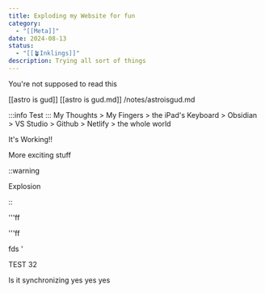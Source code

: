 ```yaml
---
title: Exploding my Website for fun
category:
  - "[[Meta]]"
date: 2024-08-13
status:
  - "[[🪴Inklings]]"
description: Trying all sort of things
---
```

You're not supposed to read this

[[astro is gud]]
[[astro is gud.md]]
/notes/astroisgud.md


:::info
Test
:::
My Thoughts > My Fingers > the iPad's Keyboard > Obsidian > VS Studio > Github > Netlify > the whole world

It's Working!!


More exciting stuff

::warning

Explosion

::

'''ff

'''ff

fds
'

TEST 32


Is it synchronizing yes yes yes